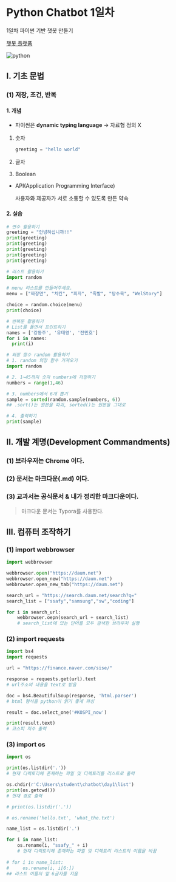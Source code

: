 # Python Chatbot 1일차

1일차 파이썬 기반 챗봇 만들기

[챗봇 플랫폼](https://s1.py.hphk.io)

![python](https://www.python.org/static/opengraph-icon-200x200.png)

## I. 기초 문법

### (1) 저장, 조건, 반복

#### 1. 개념

* 파이썬은 **dynamic typing language** ->  자료형 정의 X

 1. 숫자

    ``` python
    greeting = "hello world"
    ```

 2. 글자

 3. Boolean

* API(Application Programming Interface)

  사용자와 제공자가 서로 소통할 수 있도록 만든 약속

#### 2. 실습

```python
# 변수 활용하기
greeting = "안녕하십니까!!"
print(greeting)
print(greeting)
print(greeting)
print(greeting)
print(greeting)
```

```python
# 리스트 활용하기
import random

# menu 리스트를 만들어주세요.
menu = ["짜장면", "치킨", "피자", "족발", "탕수육", "WelStory"]

choice = random.choice(menu)
print(choice)
```

```python
# 반복문 활용하기
# List를 돌면서 프린트하기
names = ['강동주', '유태영', '전민호']
for i in names:
  print(i)
```

```python
# 외장 함수 random 활용하기
# 1. random 외장 함수 가져오기
import random

# 2. 1~45까지 숫자 numbers에 저장하기
numbers = range(1,46)

# 3. numbers에서 6개 뽑기
sample = sorted(random.sample(numbers, 6))
## .sort()는 원본을 파괴, sorted()는 원본을 그대로

# 4. 출력하기
print(sample)
```





## II. 개발 계명(Development Commandments)

### (1) 브라우저는 Chrome 이다.

### (2) 문서는 마크다운(.md) 이다.

### (3) 교과서는 공식문서 & 내가 정리한 마크다운이다.

>  마크다운 문서는 Typora를 사용한다.



## III. 컴퓨터 조작하기

### (1) import webbrowser

```python
import webbrowser

webbrowser.open("https://daum.net")
webbrowser.open_new("https://daum.net")
webbrowser.open_new_tab("https://daum.net")

search_url = "https://search.daum.net/search?q="
search_list = ["ssafy","samsung","sw","coding"]

for i in search_url:
    webbrowser.oepn(search_url + search_list)
    # search_list에 있는 단어를 모두 검색한 브라우저 실행
```

### (2) import requests

```python
import bs4
import requests

url = "https://finance.naver.com/sise/"

response = requests.get(url).text
# url주소의 내용을 text로 받음

doc = bs4.BeautifulSoup(response, 'html.parser')
# html 형식을 python이 읽기 좋게 파싱

result = doc.select_one('#KOSPI_now')

print(result.text)
# 코스피 지수 출력
```

### (3) import os

```python
import os

print(os.listdir('.'))
# 현재 디렉토리에 존재하는 파일 및 디렉토리를 리스트로 출력

os.chdir(r'C:\Users\student\chatbot\day1\list')
print(os.getcwd())
# 현재 경로 출력

# print(os.listdir('.'))

# os.rename('hello.txt', 'what_the.txt')

name_list = os.listdir('.')

for i in name_list:
    os.rename(i, "ssafy_" + i)
    # 현재 디렉토리에 존재하는 파일 및 디렉토리 리스트의 이름을 바꿈
    
# for i in name_list:
#     os.rename(i, i[6:])
## 리스트 이름의 앞 6글자를 지움
```

